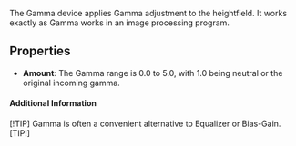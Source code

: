 The Gamma device applies Gamma adjustment to the heightfield. It works exactly as Gamma works in an image processing program.

## Properties

- **Amount**: The Gamma range is 0.0 to 5.0, with 1.0 being neutral or the original incoming gamma.

#### Additional Information

[!TIP]
Gamma is often a convenient alternative to Equalizer or Bias-Gain.
[TIP!]
